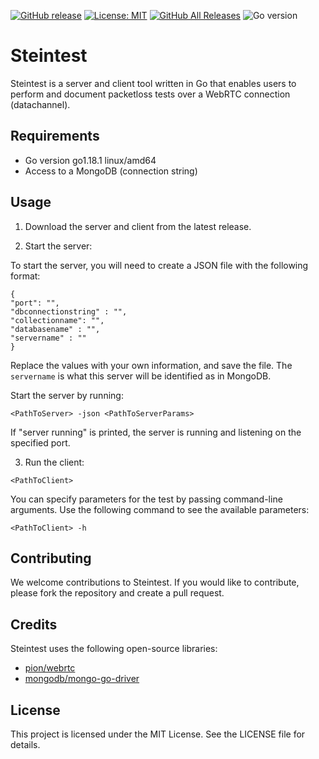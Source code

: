 [![GitHub release](https://img.shields.io/github/release/steinwurf/steintest.svg?color=blue)](https://github.com/steinwurf/steintest/releases/)
[![License: MIT](https://img.shields.io/badge/License-MIT-yellow.svg?color=blue)](https://opensource.org/licenses/MIT)
[![GitHub All Releases](https://img.shields.io/github/downloads/steinwurf/steintest/total.svg?color=blue)](https://github.com/steinwurf/steintest/releases/)
![Go version](https://img.shields.io/badge/go-%3E%3D%201.18.1-blue.svg)

# Steintest

Steintest is a server and client tool written in Go that enables users to perform and document packetloss tests over a WebRTC connection (datachannel).

## Requirements

- Go version go1.18.1 linux/amd64
- Access to a MongoDB (connection string)

## Usage

1. Download the server and client from the latest release.

2. Start the server: 

To start the server, you will need to create a JSON file with the following format:

 ```
{
"port": "",
"dbconnectionstring" : "",
"collectionname": "",
"databasename" : "",
"servername" : ""
}
 ```

Replace the values with your own information, and save the file. The `servername` is what this server will be identified as in MongoDB.

Start the server by running:
 ```
<PathToServer> -json <PathToServerParams>
 ```

If "server running" is printed, the server is running and listening on the specified port.

3. Run the client:
 ```
 <PathToClient>
 ```

You can specify parameters for the test by passing command-line arguments. Use the following command to see the available parameters:
 ```
<PathToClient> -h
 ```

## Contributing
We welcome contributions to Steintest. If you would like to contribute, please fork the repository and create a pull request.

## Credits
Steintest uses the following open-source libraries:
- [pion/webrtc](https://github.com/pion/webrtc)
- [mongodb/mongo-go-driver](https://github.com/mongodb/mongo-go-driver)


## License
This project is licensed under the MIT License. See the LICENSE file for details.
